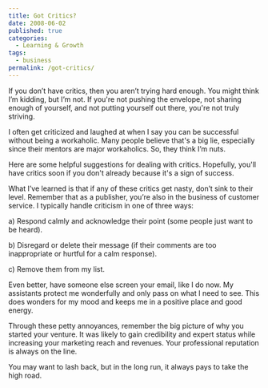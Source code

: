 ```yaml
---
title: Got Critics?
date: 2008-06-02
published: true
categories:
  - Learning & Growth
tags:
  - business
permalink: /got-critics/
---
```

If you don’t have critics, then you aren’t trying hard enough. You might think I’m kidding, but I’m not. If you're not pushing the envelope, not sharing enough of yourself, and not putting yourself out there, you're not truly striving.

I often get criticized and laughed at when I say you can be successful without being a workaholic. Many people believe that's a big lie, especially since their mentors are major workaholics. So, they think I’m nuts.

Here are some helpful suggestions for dealing with critics. Hopefully, you'll have critics soon if you don't already because it's a sign of success.

What I’ve learned is that if any of these critics get nasty, don’t sink to their level. Remember that as a publisher, you’re also in the business of customer service. I typically handle criticism in one of three ways:

a) Respond calmly and acknowledge their point (some people just want to be heard).

b) Disregard or delete their message (if their comments are too inappropriate or hurtful for a calm response).

c) Remove them from my list.

Even better, have someone else screen your email, like I do now. My assistants protect me wonderfully and only pass on what I need to see. This does wonders for my mood and keeps me in a positive place and good energy.

Through these petty annoyances, remember the big picture of why you started your venture. It was likely to gain credibility and expert status while increasing your marketing reach and revenues. Your professional reputation is always on the line.

You may want to lash back, but in the long run, it always pays to take the high road.
